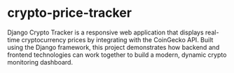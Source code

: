 # crypto-price-tracker
Django Crypto Tracker is a responsive web application that displays real-time cryptocurrency prices by integrating with the CoinGecko API. Built using the Django framework, this project demonstrates how backend and frontend technologies can work together to build a modern, dynamic crypto monitoring dashboard.
